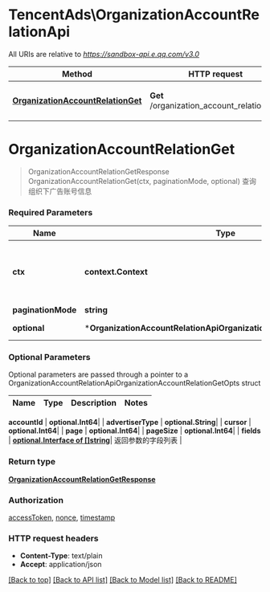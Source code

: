# TencentAds\OrganizationAccountRelationApi

All URIs are relative to *https://sandbox-api.e.qq.com/v3.0*

Method | HTTP request | Description
------------- | ------------- | -------------
[**OrganizationAccountRelationGet**](OrganizationAccountRelationApi.md#OrganizationAccountRelationGet) | **Get** /organization_account_relation/get | 查询组织下广告账号信息


# **OrganizationAccountRelationGet**
> OrganizationAccountRelationGetResponse OrganizationAccountRelationGet(ctx, paginationMode, optional)
查询组织下广告账号信息

### Required Parameters

Name | Type | Description  | Notes
------------- | ------------- | ------------- | -------------
 **ctx** | **context.Context** | context for authentication, logging, cancellation, deadlines, tracing, etc.
  **paginationMode** | **string**|  | 
 **optional** | ***OrganizationAccountRelationApiOrganizationAccountRelationGetOpts** | optional parameters | nil if no parameters

### Optional Parameters
Optional parameters are passed through a pointer to a OrganizationAccountRelationApiOrganizationAccountRelationGetOpts struct

Name | Type | Description  | Notes
------------- | ------------- | ------------- | -------------

 **accountId** | **optional.Int64**|  | 
 **advertiserType** | **optional.String**|  | 
 **cursor** | **optional.Int64**|  | 
 **page** | **optional.Int64**|  | 
 **pageSize** | **optional.Int64**|  | 
 **fields** | [**optional.Interface of []string**](string.md)| 返回参数的字段列表 | 

### Return type

[**OrganizationAccountRelationGetResponse**](OrganizationAccountRelationGetResponse.md)

### Authorization

[accessToken](../README.md#accessToken), [nonce](../README.md#nonce), [timestamp](../README.md#timestamp)

### HTTP request headers

 - **Content-Type**: text/plain
 - **Accept**: application/json

[[Back to top]](#) [[Back to API list]](../README.md#documentation-for-api-endpoints) [[Back to Model list]](../README.md#documentation-for-models) [[Back to README]](../README.md)

